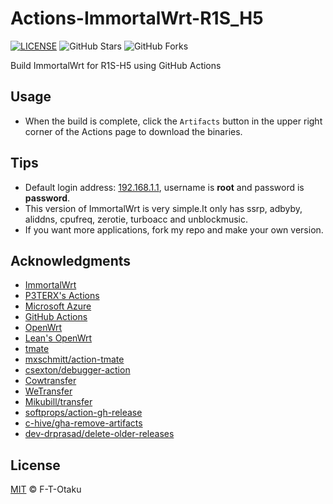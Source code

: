 # Actions-ImmortalWrt-R1S_H5

[![LICENSE](https://img.shields.io/github/license/mashape/apistatus.svg?style=flat-square&label=LICENSE)](https://github.com/F-T-Otaku/Actions-ImmortalWrt-R1S_H5/blob/main/LICENSE)
![GitHub Stars](https://img.shields.io/github/stars/F-T-Otaku/Actions-ImmortalWrt-R1S_H5.svg?style=flat-square&label=Stars&logo=github)
![GitHub Forks](https://img.shields.io/github/forks/F-T-Otaku/Actions-ImmortalWrt-R1S_H5.svg?style=flat-square&label=Forks&logo=github)

Build ImmortalWrt for R1S-H5 using GitHub Actions

## Usage

- When the build is complete, click the `Artifacts` button in the upper right corner of the Actions page to download the binaries.

## Tips

- Default login address: [192.168.1.1](192.168.1.1), username is **root** and password is **password**.
- This version of ImmortalWrt is very simple.It only has ssrp, adbyby, aliddns, cpufreq, zerotie, turboacc and unblockmusic.
- If you want more applications, fork my repo and make your own version.

## Acknowledgments

- [ImmortalWrt](https://github.com/immortalwrt/immortalwrt)
- [P3TERX's Actions](https://github.com/P3TERX/Actions-OpenWrt)
- [Microsoft Azure](https://azure.microsoft.com)
- [GitHub Actions](https://github.com/features/actions)
- [OpenWrt](https://github.com/openwrt/openwrt)
- [Lean's OpenWrt](https://github.com/coolsnowwolf/lede)
- [tmate](https://github.com/tmate-io/tmate)
- [mxschmitt/action-tmate](https://github.com/mxschmitt/action-tmate)
- [csexton/debugger-action](https://github.com/csexton/debugger-action)
- [Cowtransfer](https://cowtransfer.com)
- [WeTransfer](https://wetransfer.com/)
- [Mikubill/transfer](https://github.com/Mikubill/transfer)
- [softprops/action-gh-release](https://github.com/softprops/action-gh-release)
- [c-hive/gha-remove-artifacts](https://github.com/c-hive/gha-remove-artifacts)
- [dev-drprasad/delete-older-releases](https://github.com/dev-drprasad/delete-older-releases)

## License

[MIT](https://github.com/F-T-Otaku/Actions-ImmortalWrt-R1S_H5/blob/main/LICENSE) © F-T-Otaku
